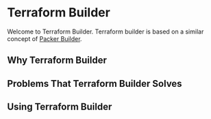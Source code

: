 # Terraform Builder

Welcome to Terraform Builder. Terraform builder is based on a similar concept
of [Packer Builder](https://github.com/mrlesmithjr/packer-builder).

## Why Terraform Builder

## Problems That Terraform Builder Solves

## Using Terraform Builder
